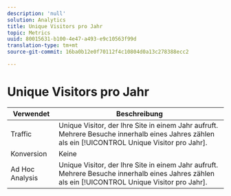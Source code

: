 ```yaml
---
description: 'null'
solution: Analytics
title: Unique Visitors pro Jahr
topic: Metrics
uuid: 80015631-b100-4e47-a493-e9c10563f99d
translation-type: tm+mt
source-git-commit: 16ba0b12e0f70112f4c10804d0a13c278388ecc2

---
```



# Unique Visitors pro Jahr

| Verwendet | Beschreibung |
|---|---|
| Traffic | Unique Visitor, der Ihre Site in einem Jahr aufruft. Mehrere Besuche innerhalb eines Jahres zählen als ein [!UICONTROL Unique Visitor pro Jahr]. |
| Konversion | Keine |
| Ad Hoc Analysis  | Unique Visitor, der Ihre Site in einem Jahr aufruft. Mehrere Besuche innerhalb eines Jahres zählen als ein [!UICONTROL Unique Visitor pro Jahr]. |

